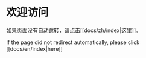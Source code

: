 # 欢迎访问

<script>
  // 获取用户浏览器语言
  const lang = navigator. language || navigator. userLanguage;

  // 定义语言映射
  const supportedLanguages = {
    "zh": "/zh/",
    "zh-CN": "/zh/",
    "zh-TW": "/zh/",
    "en": "/en/"
  };

  // 默认跳转中文
  let redirectUrl = "/zh/";

  // 如果浏览器语言在支持列表中，则跳转对应语言
  for (const key in supportedLanguages) {
    if (lang.startsWith (key)) {
      redirectUrl = supportedLanguages[key];
      break;
    }
  }

  // 执行跳转
  window. location. href = redirectUrl;
</script>

如果页面没有自动跳转，请点击[[docs/zh/index|这里]]。

If the page did not redirect automatically, please click [[docs/en/index|here]]